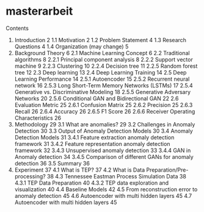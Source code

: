 # masterarbeit
Contents
1.	Introduction	2
  1.1	Motivation	2
  1.2	Problem Statement	4
  1.3	Research Questions	4
  1.4	Organization (may change)	5
2.	Background Theory	6
  2.1	Machine Learning Concept	6
  2.2	Traditional algorithms	8
    2.2.1	Principal component analysis	8
    2.2.2	Support vector machine	9
    2.2.3	Clustering	10
    2.2.4	Decision tree	11
    2.2.5	Random forest tree	12
  2.3	Deep learning	13
  2.4	Deep Learning Training	14
  2.5	Deep Learning Performance	14
    2.5.1	Autoencoder	15
    2.5.2	Recurrent neural network	16
    2.5.3	Long Short-Term Memory Networks (LSTMs)	17
    2.5.4	Generative vs. Discriminative Modeling	18
    2.5.5	Generative Adversary Networks	20
    2.5.6	Conditional GAN and Bidirectional GAN	22
  2.6	Evaluation Metric	25
    2.6.1	Confusion Matrix	25
    2.6.2	Precision	25
    2.6.3	Recall	26
    2.6.4	Accuracy	26
    2.6.5	F1 Score	26
    2.6.6	Receiver Operating Characteristics	26
3.	Methodology	29
  3.1	What are anomalies?	29
  3.2	Challenges in Anomaly Detection	30
  3.3	Output of Anomaly Detection Models	30
  3.4	Anomaly Detection Models	31
    3.4.1	Feature extraction anomaly detection framework	31
    3.4.2	Feature representation anomaly detection framework	32
    3.4.3	Unsupervised anomaly detection	33
    3.4.4	GAN in Anomaly detection	34
    3.4.5	Comparison of different GANs for anomaly detection	36
  3.5	Summary	36
4.	Experiment	37
  4.1	What is TEP?	37
  4.2	What is Data Preparation/Pre-processing?	38
  4.3	Tennessee Eastman Process Simulation Data	38
    4.3.1	TEP Data Preparation	40
    4.3.2	TEP data exploration and visualization	40
  4.4	Baseline Models	42
  4.5	From reconstruction error to anomaly detection	45
  4.6	Autoencoder with multi hidden layers	45
  4.7	Autoencoder with multi hidden layers	45
